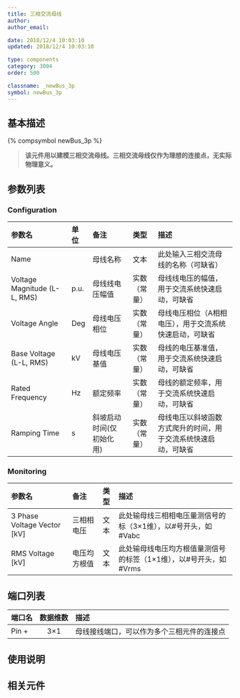 ```yaml
---
title: 三相交流母线
author: 
author_email:

date: 2018/12/4 10:03:10
updated: 2018/12/4 10:03:10

type: components
category: 3004
order: 500

classname: _newBus_3p
symbol: newBus_3p
---
```

## 基本描述
{% compsymbol newBus_3p %}

> **该元件用以建模三相交流母线。三相交流母线仅作为理想的连接点，无实际物理意义。**

## 参数列表
### Configuration
| 参数名 | 单位 | 备注 | 类型 | 描述 |
| :--- | :--- | :--- | :--: | :--- |
| Name |  | 母线名称 | 文本 | 此处输入三相交流母线的名称（可缺省） |
| Voltage Magnitude (L-L, RMS) | p.u. | 母线线电压幅值 | 实数（常量） | 母线线电压的幅值，用于交流系统快速启动，可缺省 |
| Voltage Angle | Deg | 母线电压相位 | 实数（常量） | 母线电压相位（A相相电压），用于交流系统快速启动，可缺省 |
| Base Voltage (L-L, RMS) | kV | 母线电压基值 | 实数（常量） | 母线的电压基准值，用于交流系统快速启动，可缺省 |
| Rated Frequency | Hz | 额定频率 | 实数（常量） | 母线的额定频率，用于交流系统快速启动，可缺省 |
| Ramping Time | s | 斜坡启动时间(仅初始化用) | 实数（常量） | 母线电压以斜坡函数方式爬升的时间，用于交流系统快速启动，可缺省 |

### Monitoring
| 参数名 | 备注 | 类型 | 描述 |
| :--- | :--- | :--: | :--- |
| 3 Phase Voltage Vector \[kV\] | 三相相电压 | 文本 | 此处输母线三相相电压量测信号的标（3×1维），以#号开头，如#Vabc |
| RMS Voltage \[kV\] | 电压均方根值 | 文本 | 此处输母线电压均方根值量测信号的标签（1×1维），以#号开头，如#Vrms |


## 端口列表

| 端口名 | 数据维数 | 描述 |
| :--- | :--:  | :--- |
| Pin + | 3×1 |母线接线端口，可以作为多个三相元件的连接点 |                   

## 使用说明



## 相关元件


